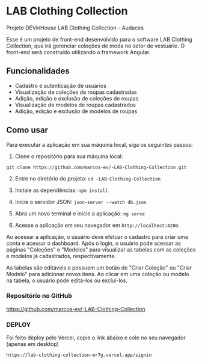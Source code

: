 #  LAB Clothing Collection
 Projeto  DEVinHouse LAB Clothing Collection - Audaces


Esse é um projeto de front-end desenvolvido para o software LAB Clothing Collection, que irá gerenciar coleções de moda no setor de vestuário. O front-end será construído utilizando o framework Angular.

## Funcionalidades

- Cadastro e autenticação de usuários
- Visualização de coleções de roupas cadastradas
- Adição, edição e exclusão de coleções de roupas
- Visualização de modelos de roupas cadastrados
- Adição, edição e exclusão de modelos de roupas

## Como usar

Para executar a aplicação em sua máquina local, siga os seguintes passos:

1. Clone o repositório para sua máquina local:

```git clone https://github.com/marcos-ev/-LAB-Clothing-Collection.git```

2. Entre no diretório do projeto:
```cd -LAB-Clothing-Collection```

3. Instale as dependências:
```npm install```

4. Inicie o servidor JSON:
```json-server --watch db.json```

5. Abra um novo terminal e inicie a aplicação:
```ng serve```

6. Acesse a aplicação em seu navegador em `http://localhost:4200`.

Ao acessar a aplicação, o usuário deve efetuar o cadastro para criar uma conta e acessar o dashboard. Após o login, o usuário pode acessar as páginas "Coleções" e "Modelos" para visualizar as tabelas com as coleções e modelos já cadastrados, respectivamente. 

As tabelas são editáveis e possuem um botão de "Criar Coleção" ou "Criar Modelo" para adicionar novos itens. Ao clicar em uma coleção ou modelo na tabela, o usuário pode editá-los ou excluí-los.

### Repositório no GitHub

https://github.com/marcos-ev/-LAB-Clothing-Collection

### DEPLOY

Foi feito deploy pelo Vercel, copie o link abaixo e cole no seu navegador (apenas em desktop)

```https://lab-clothing-collection-mr7g.vercel.app/signin```
